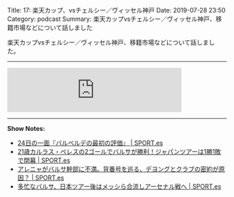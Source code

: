 Title: 17: 楽天カップ、vsチェルシー／ヴィッセル神戸
Date: 2019-07-28 23:50
Category: podcast
Summary: 楽天カップvsチェルシー／ヴィッセル神戸、移籍市場などについて話しました

楽天カップvsチェルシー／ヴィッセル神戸、移籍市場などについて話しました。

---

<iframe src="https://anchor.fm/barcafm/embed/episodes/17-vs-e4oqqa" height="102px" width="400px" frameborder="0" scrolling="no"></iframe>

---

**Show Notes:**

- [24日の一面『バルベルデの最初の評価』 \| SPORT\.es](https://sport-japanese.com/barcelona/news/id/25022)
- [21歳カルラス・ペレスの2ゴールでバルサが勝利！ジャパンツアーは1勝1敗で閉幕 \| SPORT\.es](https://sport-japanese.com/barcelona/news/id/25081)
- [アレニャがバルサ幹部に不満。背番号を巡る、デヨングとクラブの密約が原因？ \| SPORT\.es](https://sport-japanese.com/barcelona/news/id/25042)
- [多忙なバルサ、日本ツアー後はメッシら合流しアーセナル戦へ \| SPORT\.es](https://sport-japanese.com/barcelona/news/id/25108)
